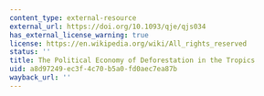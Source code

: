 ```yaml
---
content_type: external-resource
external_url: https://doi.org/10.1093/qje/qjs034
has_external_license_warning: true
license: https://en.wikipedia.org/wiki/All_rights_reserved
status: ''
title: The Political Economy of Deforestation in the Tropics
uid: a8d97249-ec3f-4c70-b5a0-fd0aec7ea87b
wayback_url: ''
---
```

